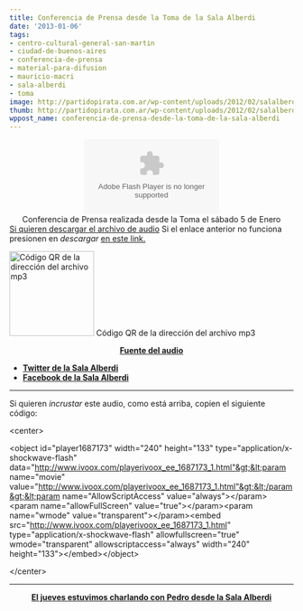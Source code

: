```yaml
---
title: Conferencia de Prensa desde la Toma de la Sala Alberdi
date: '2013-01-06'
tags:
- centro-cultural-general-san-martin
- ciudad-de-buenos-aires
- conferencia-de-prensa
- material-para-difusion
- mauricio-macri
- sala-alberdi
- toma
image: http://partidopirata.com.ar/wp-content/uploads/2012/02/salalberdi.jpg
thumb: http://partidopirata.com.ar/wp-content/uploads/2012/02/salalberdi-150x150.jpg
wppost_name: conferencia-de-prensa-desde-la-toma-de-la-sala-alberdi
---
```


<center>
<object id="player1687173" width="240" height="133" classid="clsid:d27cdb6e-ae6d-11cf-96b8-444553540000" codebase="http://download.macromedia.com/pub/shockwave/cabs/flash/swflash.cab#version=6,0,40,0"><param name="AllowScriptAccess" value="always" /><param name="allowFullScreen" value="true" /><param name="wmode" value="transparent" /><param name="src" value="http://www.ivoox.com/playerivoox_ee_1687173_1.html" /><param name="allowfullscreen" value="true" /><param name="allowscriptaccess" value="always" /><embed id="player1687173" width="240" height="133" type="application/x-shockwave-flash" src="http://www.ivoox.com/playerivoox_ee_1687173_1.html" AllowScriptAccess="always" allowFullScreen="true" wmode="transparent" allowfullscreen="true" allowscriptaccess="always" /></object></center><center></center><center>Conferencia de Prensa realizada desde la Toma el sábado 5 de Enero</center><a href="http://www.ivoox.com/conferencia-prensa-alumnos-sala-alberdi_md_1687173_1.mp3" target="_blank">Si quieren descargar el archivo de audio</a>
Si el enlace anterior no funciona presionen en <i>descargar</i> <a href="http://www.ivoox.com/conferencia-prensa-alumnos-sala-alberdi-audios-mp3_rf_1687173_1.html" target="_blank">en este link.</a>

<a href="http://partidopirata.com.ar/wp-content/uploads/2013/01/chart1.png"><img class="size-full wp-image-8138" alt="Código QR de la dirección del archivo mp3" src="http://partidopirata.com.ar/wp-content/uploads/2013/01/chart1.png" width="150" height="150" /></a> Código QR de la dirección del archivo mp3

<p style="text-align: center;"><strong><a href="http://grooveshark.com/#!/s/Sala+Alberdi/4ZWXJ2?src=5" target="_blank">Fuente del audio</a></strong></p>

<ul>
	<li><strong><a href="https://twitter.com/salaalberdi" target="_blank">Twitter de la Sala Alberdi</a></strong></li>
	<li><strong><a href="https://www.facebook.com/lasalaalberdi" target="_blank" rel="me nofollow">Facebook de la Sala Alberdi </a></strong></li>
</ul>

<hr />

Si quieren <i>incrustar</i> este audio, como está arriba, copien el siguiente código:

&lt;center&gt;

&lt;object id="player1687173" width="240" height="133" type="application/x-shockwave-flash" data="http://www.ivoox.com/playerivoox_ee_1687173_1.html"&gt;&lt;param name="movie" value="http://www.ivoox.com/playerivoox_ee_1687173_1.html"&gt;&lt;/param&gt;&lt;param name="AllowScriptAccess" value="always"&gt;&lt;/param&gt;&lt;param name="allowFullScreen" value="true"&gt;&lt;/param&gt;&lt;param name="wmode" value="transparent"&gt;&lt;/param&gt;&lt;embed src="http://www.ivoox.com/playerivoox_ee_1687173_1.html" type="application/x-shockwave-flash" allowfullscreen="true" wmode="transparent" allowscriptaccess="always" width="240" height="133"&gt;&lt;/embed&gt;&lt;/object&gt;

&lt;/center&gt;

<hr />
<p style="text-align: center;"><strong><a href="http://partidopirata.com.ar/8040/desde-el-acampe-cultural-resistiendo-a-la-privatizacion-de-la-cultura-podcast-con-federico">El jueves estuvimos charlando con Pedro desde la Sala Alberdi</a></strong></p>
